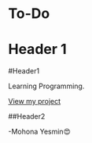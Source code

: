 # To-Do

<h1>Header 1</h1>

#Header1

Learning Programming.

[View my project]( https://myesmin7745.github.io/To-Do/)

##Header2

-Mohona Yesmin😍